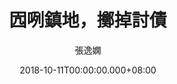 ---
issue: 296
title: 囥咧鎮地，擲掉討債
author: 張逸嫻
date: 2018-10-11T00:00:00.000+08:00
topic: 生活
difficulty: 2
wikidata: Q98095724
wikidata_link: https://www.wikidata.org/wiki/Q98095724
---